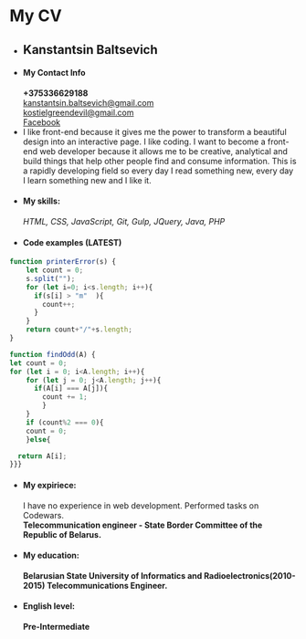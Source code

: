 # My CV
* ## Kanstantsin Baltsevich
* #### My Contact Info   
  **+375336629188**   
  kanstantsin.baltsevich@gmail.com   
  kostielgreendevil@gmail.com    
  [Facebook](https://www.facebook.com/konstantsin.baltsevich)    
* I like front-end because it gives me the power to transform a beautiful design into an interactive page. I like coding. I want to become a front-end web developer because it allows me to be creative, analytical and build things that help other people find and consume information. This is a rapidly developing field so every day I read something new, every day I learn something new and I like it.
* #### My skills:  
  _HTML, CSS, JavaScript, Git, Gulp, JQuery, Java, PHP_      
* #### Code examples (LATEST)   
```JavaScript
function printerError(s) {
    let count = 0;
    s.split("");
    for (let i=0; i<s.length; i++){
      if(s[i] > "m"  ){
        count++;
      }
    }
    return count+"/"+s.length;
}
```

```JavaScript
function findOdd(A) {
let count = 0;
for (let i = 0; i<A.length; i++){
    for (let j = 0; j<A.length; j++){
      if(A[i] === A[j]){
        count += 1;
        }
    }
    if (count%2 === 0){
    count = 0;
    }else{

  return A[i];
}}}
```
* #### My expiriece:     
  I have no experience in web development. Performed tasks on Codewars.   
  **Telecommunication engineer - State Border Committee of the Republic of Belarus.**
* #### My education:    
  **Belarusian State University of Informatics and Radioelectronics(2010-2015) Telecommunications Engineer.**
* #### English level:   
  **Pre-Intermediate**
   
